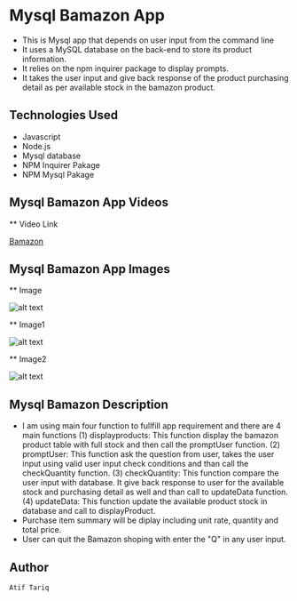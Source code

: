 # Mysql Bamazon App

*   This is Mysql app that depends on user input from the command line
*   It uses a MySQL database on the back-end to store its product information.
*   It relies on the npm inquirer package to display prompts.
*   It takes the user input and give back response of the product purchasing detail as per available stock in the bamazon        product.

## Technologies Used
*   Javascript
*   Node.js
*   Mysql database
*   NPM Inquirer Pakage
*   NPM Mysql Pakage

## Mysql Bamazon App Videos

** Video Link

[Bamazon](https://drive.google.com/open?id=1INnvBV7moTcg5ZqSxFUW-NgWI_SyB900)

## Mysql Bamazon App Images

** Image

![alt text]( "image")

** Image1

![alt text]( "image1")

** Image2

![alt text]( "image2")

## Mysql Bamazon Description

*   I am using main four function to fullfill app requirement and there are 4 main functions
        (1) displayproducts: This function display the bamazon product table with full stock and then call the promptUser function.
        (2) promptUser: This function ask the question from user, takes the user input using valid user input check conditions and than call the checkQuantity function.
        (3) checkQuantity: This function compare the user input with database. It give back response to user for the available stock and purchasing detail as well and than call to updateData function.
        (4) updateData: This function update the available product stock in database and call to displayProduct.
*   Purchase item summary will be diplay including unit rate, quantity and total price.
*   User can quit the Bamazon shoping with enter the "Q" in any user input.

## Author
    Atif Tariq

